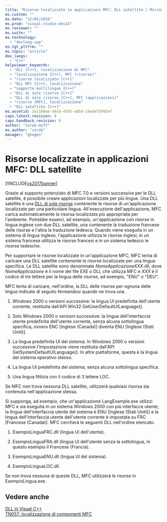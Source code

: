 ```yaml
---
title: "Risorse localizzate in applicazioni MFC: DLL satellite | Microsoft Docs"
ms.custom: ""
ms.date: "12/05/2016"
ms.prod: "visual-studio-dev14"
ms.reviewer: ""
ms.suite: ""
ms.technology: 
  - "devlang-cpp"
ms.tgt_pltfrm: ""
ms.topic: "article"
dev_langs: 
  - "C++"
helpviewer_keywords: 
  - "DLL [C++], localizzazione di MFC"
  - "localizzazione [C++], MFC (risorse)"
  - "risorse localizzate [C++]"
  - "DLL MFC [C++], localizzazione"
  - "supporto multilingue [C++]"
  - "DLL di sole risorse [C++]"
  - "DLL di sole risorse [C++], MFC (applicazioni)"
  - "risorse [MFC], localizzazione"
  - "DLL satellite [C++]"
ms.assetid: 3a1100ae-a9c8-47b5-adbd-cbedef5992ef
caps.latest.revision: 8
caps.handback.revision: 8
author: "corob-msft"
ms.author: "corob"
manager: "ghogen"
---
```

# Risorse localizzate in applicazioni MFC: DLL satellite
[!INCLUDE[vs2017banner](../assembler/inline/includes/vs2017banner.md)]

Grazie al supporto potenziato di MFC 7.0 e versioni successive per le DLL satellite, è possibile creare applicazioni localizzate per più lingue.  Una DLL satellite è una [DLL di sole risorse](../build/creating-a-resource-only-dll.md) contenente le risorse di un'applicazione localizzate per una particolare lingua.  All'esecuzione dell'applicazione, MFC carica automaticamente la risorsa localizzata più appropriata per l'ambiente.  Potrebbe esserci, ad esempio, un'applicazione con risorse in lingua inglese con due DLL satellite, una contenente la traduzione francese delle risorse e l'altra la traduzione tedesca.  Quando viene eseguita in un sistema di lingua inglese, l'applicazione utilizza le risorse inglesi;  in un sistema francese utilizza le risorse francesi e in un sistema tedesco le risorse tedesche.  
  
 Per supportare le risorse localizzate in un'applicazione MFC, MFC tenta di caricare una DLL satellite contenente le risorse localizzate per una lingua specifica.  Le DLL satellite sono denominate *NomeApplicazioneXXX*.dll, dove *NomeApplicazione* è il nome del file EXE o DLL che utilizza MFC e *XXX* è il codice di tre lettere per la lingua delle risorse, ad esempio, "ENU" o "DEU".  
  
 MFC tenta di caricare, nell'ordine, la DLL delle risorse per ognuna delle lingue indicate di seguito fermandosi quando ne trova una.  
  
1.  Windows 2000 o versioni successive: la lingua UI predefinita dell'utente corrente, restituita dall'API Win32 GetUserDefaultUILanguage\(\).  
  
2.  Solo Windows 2000 o versioni successive: la lingua dell'interfaccia utente predefinita dell'utente corrente, senza alcuna sottolingua specifica, ovvero ENC \[Inglese \(Canada\)\] diventa ENU \[Inglese  \(Stati Uniti\)\].  
  
3.  La lingua predefinita UI del sistema.  In Windows 2000 o versioni successive l'impostazione viene restituita dall'API GetSystemDefaultUILanguage\(\).  In altre piattaforme, questa è la lingua del sistema operativo stesso.  
  
4.  La lingua UI predefinita del sistema, senza alcuna sottolingua specifica.  
  
5.  Una lingua fittizia con il codice di 3 lettere LOC.  
  
 Se MFC non trova nessuna DLL satellite, utilizzerà qualsiasi risorsa sia contenuta nell'applicazione stessa.  
  
 Si supponga, ad esempio, che un'applicazione LangExample.exe utilizzi MFC e sia eseguita in un sistema Windows 2000 con più interfacce utente; la lingua dell'interfaccia utente del sistema è ENU \[Inglese  \(Stati Uniti\)\] e la lingua dell'interfaccia utente dell'utente corrente è impostata su FRC \[Francese \(Canada\)\].  MFC cercherà le seguenti DLL nell'ordine elencato.  
  
1.  EsempioLinguaFRC.dll \(lingua UI dell'utente\).  
  
2.  EsempioLinguaFRA.dll \(lingua UI dell'utente senza la sottolingua, in questo esempio il Francese \(Francia\).  
  
3.  EsempioLinguaENU.dll \(lingua UI del sistema\).  
  
4.  EsempioLinguaLOC.dll.  
  
 Se non trova nessuna di queste DLL, MFC utilizzerà le risorse in EsempioLingua.exe.  
  
## Vedere anche  
 [DLL in Visual C\+\+](../build/dlls-in-visual-cpp.md)   
 [TN057: localizzazione di componenti MFC](../mfc/tn057-localization-of-mfc-components.md)